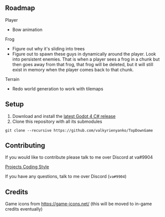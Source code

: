 ## Roadmap
Player
- Bow animation

Frog
- Figure out why it's sliding into trees
- Figure out to spawn these guys in dynamically around the player. Look into persistent enemies. That is when a player sees a frog in a chunk but then goes away from that frog, that frog will be deleted, but it will still exist in memory when the player comes back to that chunk.

Terrain
- Redo world generation to work with tilemaps

## Setup
1. Download and install the [latest Godot 4 C# release](https://godotengine.org/)
2. Clone this repository with all its submodules
```
git clone --recursive https://github.com/valkyrienyanko/TopDownGame
```

## Contributing
If you would like to contribute please talk to me over Discord at va#9904

[Projects Coding Style](https://github.com/Valks-Games/sankari/wiki/Code-Style)

If you have any questions, talk to me over Discord (`va#9904`)

## Credits
Game icons from https://game-icons.net/ (this will be moved to in-game credits eventually)
